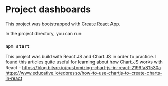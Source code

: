 # Project dashboards

This project was bootstrapped with [Create React App](https://github.com/facebook/create-react-app).

In the project directory, you can run:

### `npm start`

This project was build with React.JS and Chart.JS in order to practice. 
I found this articles quite useful for learning about how Chart.JS works with React -
https://blog.bitsrc.io/customizing-chart-js-in-react-2199fa81530a
https://www.educative.io/edpresso/how-to-use-chartjs-to-create-charts-in-react